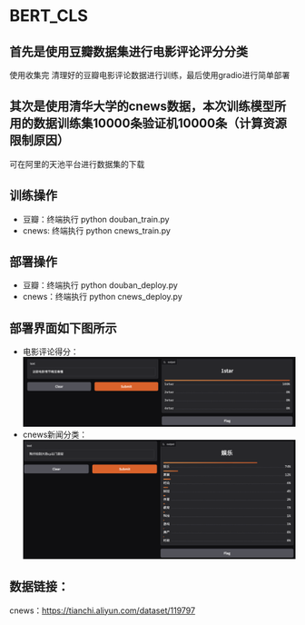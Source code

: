 # BERT_CLS
## 首先是使用豆瓣数据集进行电影评论评分分类
使用收集完 清理好的豆瓣电影评论数据进行训练，最后使用gradio进行简单部署
## 其次是使用清华大学的cnews数据，本次训练模型所用的数据训练集10000条验证机10000条（计算资源限制原因）
可在阿里的天池平台进行数据集的下载
## 训练操作
- 豆瓣：终端执行 python douban_train.py
- cnews: 终端执行 python cnews_train.py
## 部署操作
- 豆瓣：终端执行 python douban_deploy.py
- cnews：终端执行 python cnews_deploy.py
## 部署界面如下图所示
- 电影评论得分：![alt text](image.png)
- cnews新闻分类：![alt text](image-1.png)
## 数据链接：
cnews：https://tianchi.aliyun.com/dataset/119797
